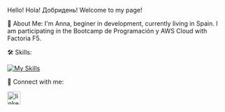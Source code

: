 Hello! Hola! Добридень!
Welcome to my page!

🚀 About Me: 
I'm Anna, beginer in development, currently living in Spain.
I am participating in the Bootcamp de Programación y AWS Cloud with Factoria F5.

🛠 Skills:

[![My Skills](https://skillicons.dev/icons?i=js,html,css,figma,git,github,vscode)](https://skillicons.dev)



🔗  Connect with me:

<a href='https://www.linkedin.com/in/anna-nepyivoda-18428399/'><img src="https://i.postimg.cc/3RLmssnH/linkedin-3.png" alt="linkedin icon" width="30" height="30"></a>

